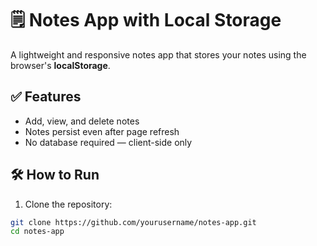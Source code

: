 # 🗒️ Notes App with Local Storage

A lightweight and responsive notes app that stores your notes using the browser's **localStorage**.

## ✅ Features
- Add, view, and delete notes
- Notes persist even after page refresh
- No database required — client-side only

## 🛠️ How to Run
1. Clone the repository:
```bash
git clone https://github.com/yourusername/notes-app.git
cd notes-app
